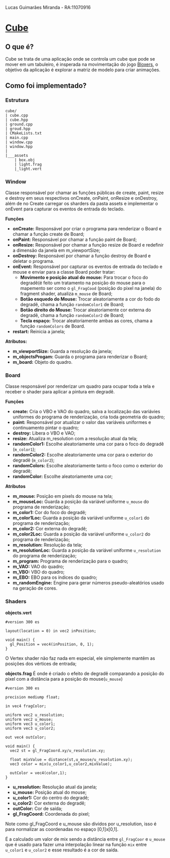 Lucas Guimarães Miranda - RA:11070916
# [Cube](https://lucasgm22.github.io/cg/cube/)

## O que é?
Cube se trata de uma aplicação onde se controla um cube que pode se mover em um tabuleiro, é insperada na movimentação do jogo [Bloxers](https://www.addictinggames.com/puzzle/bloxorz), o objetivo da aplicação é explorar a matriz de modelo para criar animações.

## Como foi implementado?

### Estrutura
```
cube/
| cube.cpp
| cube.hpp
| ground.cpp
| groud.hpp
| CMakeLists.txt
| main.cpp
| window.cpp
| window.hpp
|
|___assets
    | box.obj
    | light.frag
    |_light.vert
```

### Window
Classe responsável por chamar as funções públicas de create, paint, resize e destroy em seus respectivos onCreate, onPaint, onResize e onDestroy, além de no Create carregar os sharders da pasta assets e implementar o onEvent para capturar os eventos de entrada do teclado.

**Funções**

- **onCreate:** Responsável por criar o programa para renderizar o Board e chamar a função create de Board;
- **onPaint:** Responsável por chamar a função paint de Board;
- **onResize:** Responsável por chamar a função resize de Board e redefinir a dimensão da janela em m_viewportSize;
- **onDestroy:** Responsável por chamar a função destroy de Board e deletar o programa.
- **onEvent:** Responsável por capturar os eventos de entrada do teclado e mouse e enviar para a classe Board poder tratar:
  - **Movimento e posição atual do mouse:** Para trocar o foco do degradê(é feito um tratamento na posição do mouse para o mapemento ser como o `gl_FragCood` (posição do pixel na janela) do fragment shader, atualiza `m_mouse` de Board;
  - **Botão esquedo do Mouse:** Trocar aleatoriamente a cor do fodo do degradê, chama a função `randomColor1` de Board;
  - **Botão direito do Mouse:** Trocar aleatoriamente cor externa do degradê, chama a função `randomColor2` de Board;
  - **Tecla espaço:** Trocar aleatoriamente ambas as cores, chama a função `randomColors` de Board.
- **restart:** Reinicia a janela;

**Atributos:**
- **m_viewportSize:** Guarda a resolução da janela;
- **m_objectsProgam:** Guarda o programa para renderizar o Board;
- **m_board:** Objeto do quadro.

### Board
Classe responsável por renderizar um quadro para ocupar toda a tela e receber o shader para aplicar a pintura em degradê.

**Funções**
- **create:** Cria o VBO e VAO do quadro, salva a localização das variávies uniformes do programa de renderização, cria toda geometria do quadro;
- **paint:** Responsável por atualizar o valor das variáveis uniformes e continuamento pintar o quadro;
- **destroy:** Libera o VBO e VAO;
- **resize:** Atualiza m_resolution com a resolução atual da tela;
- **randomColor1:** Escolhe aleatoriamente uma cor para o foco do degradê (`m_color1`);
- **randomColor2:** Escolhe aleatoriamente uma cor para o exterior do degradê (`m_color2`);
- **randomColors:** Escolhe aleatoriamente tanto o foco como o exterior do degradê;
- **randomColor:** Escolhe aleatoriamente uma cor;

**Atributos**
- **m_mouse:** Posição em pixels do mouse na tela;
- **m_mouseLoc:** Guarda a posição da variável uniforme `u_mouse` do programa de renderização;
- **m_color1:** Cor do foco do degradê;
- **m_color1Loc:** Guarda a posição da variável uniforme `u_color1` do programa de renderização;
- **m_color2:** Cor externa do degradê;
- **m_color2Loc:** Guarda a posição da variável uniforme `u_color2` do programa de renderização;
- **m_resolution:** Resolução da tela;
- **m_resolutionLoc:** Guarda a posição da variável uniforme `u_resolution` do programa de renderização;
- **m_program:** Programa de renderização para o quadro;
- **m_VAO:** VAO do quadro;
- **m_VBO:** VBO do quadro;
- **m_EBO:** EBO para os índices do quadro;
- **m_randomEngine:** Engine para gerar números pseudo-aleatórios usado na geração de cores.


### Shaders

**objects.vert**
```
#version 300 es

layout(location = 0) in vec2 inPosition;

void main() {
  gl_Position = vec4(inPosition, 0, 1);
}
```
O Vertex shader não faz nada em especial, ele simplemente mantêm as posições dos  vértices de entrada;

**objects.frag**
É onde é criado o efeito de degradê comparando a posição do pixel com a distância para a posição do mouse(`u_mouse`)
```
#version 300 es

precision mediump float;

in vec4 fragColor;

uniform vec2 u_resolution;
uniform vec2 u_mouse;
uniform vec3 u_color1;
uniform vec3 u_color2;

out vec4 outColor;

void main() {
  vec2 st = gl_FragCoord.xy/u_resolution.xy;

  float mixValue = distance(st,u_mouse/u_resolution.xy);
  vec3 color = mix(u_color1,u_color2,mixValue);

  outColor = vec4(color,1);
}
```
- **u_resolution:** Resolução atual da janela;
- **u_mouse:** Posição atual do mouse;
- **u_color1:** Cor do centro do degradê;
- **u_color2:** Cor externa do degradê;
- **outColor:** Cor de saída;
- **gl_FragCoord:** Coordenada do pixel;

Note como gl_FragCoord e u_mouse são dividos por u_resolution, isso é para normalizar as coordenadas no espaço [0,1]x[0,1]. 

É a calculado um valor de mix sendo a distância entre `gl_FragCoor` e `u_mouse` que é usado para fazer uma interpolação linear na função `mix` entre `u_color1` e `u_color2` e esse resultado é a cor de saída.

